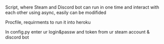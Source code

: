 Script, where Steam and Discord bot can run 
in one time and interact with each other
using async, easily can be modifided

Procfile, requirments to run it into heroku

In config.py enter ur login&passw and token from ur steam account & discord bot
